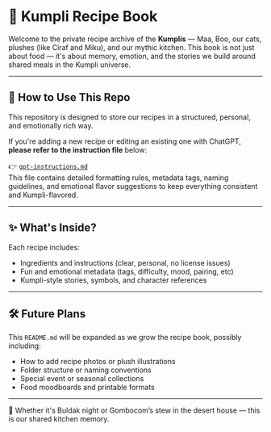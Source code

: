 # 🥔 Kumpli Recipe Book

Welcome to the private recipe archive of the **Kumplis** — Maa, Boo, our cats, plushes (like Ciraf and Miku), and our mythic kitchen. This book is not just about food — it's about memory, emotion, and the stories we build around shared meals in the Kumpli universe.

---

## 📌 How to Use This Repo

This repository is designed to store our recipes in a structured, personal, and emotionally rich way.

If you're adding a new recipe or editing an existing one with ChatGPT, **please refer to the instruction file** below:

👉 [`gpt-instructions.md`](gpt-instructions.md)  
This file contains detailed formatting rules, metadata tags, naming guidelines, and emotional flavor suggestions to keep everything consistent and Kumpli-flavored.

---

## ✨ What's Inside?

Each recipe includes:

- Ingredients and instructions (clear, personal, no license issues)
- Fun and emotional metadata (tags, difficulty, mood, pairing, etc)
- Kumpli-style stories, symbols, and character references

---

## 🛠 Future Plans

This `README.md` will be expanded as we grow the recipe book, possibly including:

- How to add recipe photos or plush illustrations
- Folder structure or naming conventions
- Special event or seasonal collections
- Food moodboards and printable formats

---

🍴 Whether it's Buldak night or Gombocom’s stew in the desert house — this is our shared kitchen memory.

